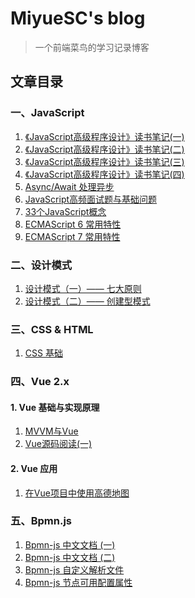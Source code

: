 # MiyueSC's blog

> 一个前端菜鸟的学习记录博客

## 文章目录

### 一、JavaScript

1. [《JavaScript高级程序设计》读书笔记(一)](./javascript/docs/《JavaScript高级程序设计》读书笔记(一).md)
2. [《JavaScript高级程序设计》读书笔记(二)](./javascript/docs/《JavaScript高级程序设计》读书笔记(二).md)
3. [《JavaScript高级程序设计》读书笔记(三)](./javascript/docs/《JavaScript高级程序设计》读书笔记(三).md)
4. [《JavaScript高级程序设计》读书笔记(四)](./javascript/docs/《JavaScript高级程序设计》读书笔记(四).md)
5. [Async/Await 处理异步](./javascript/docs/Async与Await处理异步.md)
6. [JavaScript高频面试题与基础问题](./javascript/docs/JavaScript基础知识点.md)
7. [33个JavaScript概念](./javascript/docs/33-js-concepts.md)
8. [ECMAScript 6 常用特性](./javascript/docs/ES6常用特性.md)
9. [ECMAScript 7 常用特性](./javascript/docs/ES7常用特性.md)



### 二、设计模式

1. [设计模式（一）—— 七大原则](./javascript/docs/设计模式七大原则.md)
2. [设计模式（二）—— 创建型模式](./javascript/docs/设计模式--创建型.md)



### 三、CSS & HTML

1. [CSS 基础](./css/docs/CSS.md)



### 四、Vue 2.x

#### 1. Vue 基础与实现原理

1. [MVVM与Vue](./vue/docs/mvvm与vue.md)
2. [Vue源码阅读(一)](./vue/docs/vue源码阅读--1.md)



#### 2. Vue 应用

1. [在Vue项目中使用高德地图](./vue-components/docs/Vue项目使用高德地图.md)



### 五、Bpmn.js

1. [Bpmn-js 中文文档 (一)](./bpmn/docs/Bpmn.js%20document.md)
2. [Bpmn-js 中文文档 (二)](./bpmn/docs/Bpmn.js%20document（二）.md)
3. [Bpmn-js 自定义解析文件](./bpmn/docs/自定义解析文件.md)
4. [Bpmn-js 节点可用配置属性](./bpmn/docs/节点属性配置.md)




